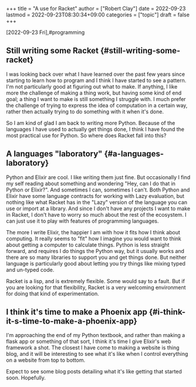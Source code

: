 +++
title = "A use for Racket"
author = ["Robert Clay"]
date = 2022-09-23
lastmod = 2022-09-23T08:30:34+09:00
categories = ["topic"]
draft = false
+++

<span class="timestamp-wrapper"><span class="timestamp">[2022-09-23 Fri]</span></span>,#programming


## Still writing some Racket {#still-writing-some-racket}

I was looking back over what I have learned over the past few years since
starting to learn how to program and I think I have started to see a pattern.
I'm not particularly good at figuring out what to make. If anything, I like more
the challenge of making a thing work, but having some kind of end goal; a thing
I want to make is still something I struggle with. I much prefer the challenge
of trying to express the idea of computation in a certain way, rather then
actually trying to do something with it when it's done.

So I am kind of glad I am back to writing more Python. Because of the languages
I have used to actually get things done, I think I have found the most practical
use for Python. So where does Racket fall into this?


## A languages "laboratory" {#a-languages-laboratory}

Python and Elixir are cool. I like writing them just fine. But occasionally I
find my self reading about something and wondering "Hey, can I do that in Python
or Elixir?". And sometimes I can, sometimes I can't. Both Python and Elixir have
some language contracts for working with Lazy evaluation, but nothing like what
Racket has in the "Lazy" version of the language you can use or import at a
library. And since I don't have any projects I want to make in Racket, I don't
have to worry so much about the rest of the ecosystem. I can just use it to play
with features of programming languages.

The more I write Elixir, the happier I am with how it fits how I think about
computing. It really seems to "fit" how I imagine you would want to think about
getting a computer to calculate things. Python is less straight forward, and
requires I do things the Python way, but it usually works and there are so many
libraries to support you and get things done. But neither language is
particularly good about letting you try things like mixing typed and un-typed
code.

Racket is a lisp, and is extremely flexible. Some would say to a fault. But if
you are looking for that flexibility, Racket is a very welcoming environment for
doing that kind of experimentation.


## I think it's time to make a Phoenix app {#i-think-it-s-time-to-make-a-phoenix-app}

I'm approaching the end of my Python textbook, and rather than making a flask
app or something of that sort, I think it's time I give Elixir's web framework a
shot. The closest I have come to making a website is thing blog, and it will be
interesting to see what it's like when I control everything on a website from
top to bottom.

Expect to see some blog posts detailing what it's like getting that started
soon. Hopefully.